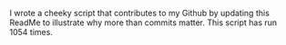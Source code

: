 I wrote a cheeky script that contributes to my Github by updating this ReadMe to illustrate why more than commits matter. This script has run 1054 times.